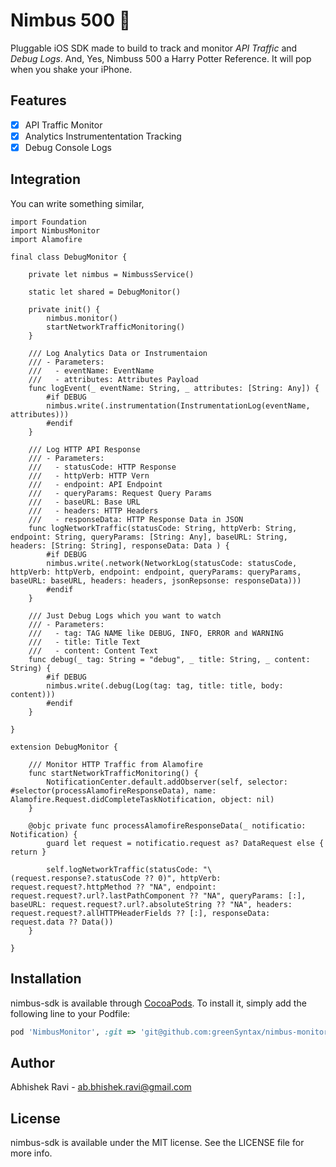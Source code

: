 # Nimbus 500 🐝
Pluggable iOS SDK made to build to track and monitor *API Traffic* and *Debug Logs*. And, Yes, Nimbuss 500 a Harry Potter Reference. It will pop when you shake your iPhone.

## Features

- [x] API Traffic Monitor
- [x] Analytics Instrumententation Tracking
- [x] Debug Console Logs

## Integration

You can write something similar,
```
import Foundation
import NimbusMonitor
import Alamofire

final class DebugMonitor {
    
    private let nimbus = NimbussService()
    
    static let shared = DebugMonitor()
    
    private init() {
        nimbus.monitor()
        startNetworkTrafficMonitoring()
    }
    
    /// Log Analytics Data or Instrumentaion
    /// - Parameters:
    ///   - eventName: EventName
    ///   - attributes: Attributes Payload
    func logEvent(_ eventName: String, _ attributes: [String: Any]) {
        #if DEBUG
        nimbus.write(.instrumentation(InstrumentationLog(eventName, attributes)))
        #endif
    }
    
    /// Log HTTP API Response
    /// - Parameters:
    ///   - statusCode: HTTP Response
    ///   - httpVerb: HTTP Vern
    ///   - endpoint: API Endpoint
    ///   - queryParams: Request Query Params
    ///   - baseURL: Base URL
    ///   - headers: HTTP Headers
    ///   - responseData: HTTP Response Data in JSON
    func logNetworkTraffic(statusCode: String, httpVerb: String, endpoint: String, queryParams: [String: Any], baseURL: String, headers: [String: String], responseData: Data ) {
        #if DEBUG
        nimbus.write(.network(NetworkLog(statusCode: statusCode, httpVerb: httpVerb, endpoint: endpoint, queryParams: queryParams, baseURL: baseURL, headers: headers, jsonRepsonse: responseData)))
        #endif
    }
    
    /// Just Debug Logs which you want to watch
    /// - Parameters:
    ///   - tag: TAG NAME like DEBUG, INFO, ERROR and WARNING
    ///   - title: Title Text
    ///   - content: Content Text
    func debug(_ tag: String = "debug", _ title: String, _ content: String) {
        #if DEBUG
        nimbus.write(.debug(Log(tag: tag, title: title, body: content)))
        #endif
    }
    
}

extension DebugMonitor {
    
    /// Monitor HTTP Traffic from Alamofire
    func startNetworkTrafficMonitoring() {
        NotificationCenter.default.addObserver(self, selector: #selector(processAlamofireResponseData), name: Alamofire.Request.didCompleteTaskNotification, object: nil)
    }
    
    @objc private func processAlamofireResponseData(_ notificatio: Notification) {
        guard let request = notificatio.request as? DataRequest else { return }
        
        self.logNetworkTraffic(statusCode: "\(request.response?.statusCode ?? 0)", httpVerb: request.request?.httpMethod ?? "NA", endpoint: request.request?.url?.lastPathComponent ?? "NA", queryParams: [:], baseURL: request.request?.url?.absoluteString ?? "NA", headers: request.request?.allHTTPHeaderFields ?? [:], responseData: request.data ?? Data())
    }
    
}

```

## Installation

nimbus-sdk is available through [CocoaPods](https://cocoapods.org). To install
it, simply add the following line to your Podfile:

```ruby
pod 'NimbusMonitor', :git => 'git@github.com:greenSyntax/nimbus-monitor.git', :tag => '1.0.9'
```

## Author

Abhishek Ravi - ab.bhishek.ravi@gmail.com

## License

nimbus-sdk is available under the MIT license. See the LICENSE file for more info.
